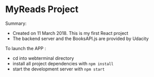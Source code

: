 # MyReads Project

Summary: 

* Created on 11 March 2018. This is my first React project 
* The backend server and the  BooksAPI.js are provided by Udacity 


To launch the APP :
* cd into webterminal directory 
* install all project dependencies with `npm install`
* start the development server with `npm start`

